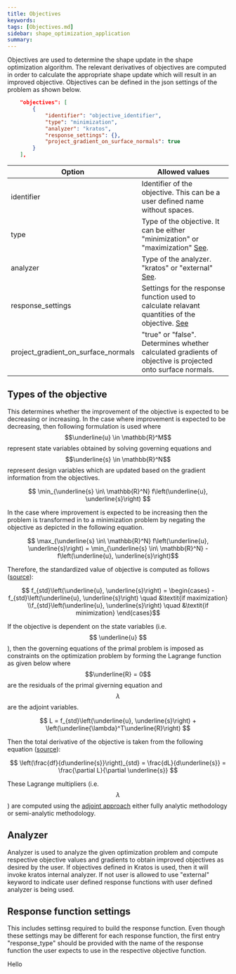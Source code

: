 ```yaml
---
title: Objectives
keywords: 
tags: [Objectives.md]
sidebar: shape_optimization_application
summary: 
---
```


Objectives are used to determine the shape update in the shape optimization algorithm. The relevant derivatives of objectives are computed in order to calculate the appropriate shape update which will result in an improved objective. Objectives can be defined in the json settings of the problem as shown below.

```json
    "objectives": [
        {
            "identifier": "objective_identifier",
            "type": "minimization",
            "analyzer": "kratos",
            "response_settings": {},
            "project_gradient_on_surface_normals": true
        }
    ],
```

| Option | Allowed values |
| ------------- | ------------- |
| identifier  | Identifier of the objective. This can be a user defined name without spaces.  |
| type  | Type of the objective. It can be either "minimization" or "maximization" [See](#types-of-the-objective). |
| analyzer  | Type of the analyzer. "kratos" or "external" [See](#analyzer).|
| response_settings  | Settings for the response function used to calculate relavant quantities of the objective. [See](#response-function-settings) |
| project_gradient_on_surface_normals  | "true" or "false". Determines whether calculated gradients of objective is projected onto surface normals.|

## Types of the objective

This determines whether the improvement of the objective is expected to be decreasing or increasing. In the case where improvement is expected to be decreasing, then following formulation is used where $$\underline{u} \in \mathbb{R}^M$$ represent state variables obtained by solving governing equations and $$\underline{s} \in \mathbb{R}^N$$ represent design variables which are updated based on the gradient information from the objectives.
<p align="center">$$ \min_{\underline{s} \in\ \mathbb{R}^N} f\left(\underline{u}, \underline{s}\right) $$</p>

In the case where improvement is expected to be increasing then the problem is transformed in to a minimization problem by negating the objective as depicted in the following equation.
<p align="center">$$ \max_{\underline{s} \in\ \mathbb{R}^N} f\left(\underline{u}, \underline{s}\right) =  \min_{\underline{s} \in\ \mathbb{R}^N} -f\left(\underline{u}, \underline{s}\right)$$</p>

Therefore, the standardized value of objective is computed as follows ([source](https://github.com/KratosMultiphysics/Kratos/blob/0048ec0790af5b356039ee4829d78ff0deb2d640/applications/ShapeOptimizationApplication/python_scripts/communicator_factory.py#L222)):
<p align="center">$$ f_{std}\left(\underline{u}, \underline{s}\right) = \begin{cases} -f_{std}\left(\underline{u}, \underline{s}\right) \quad &\textit{if maximization} \\f_{std}\left(\underline{u}, \underline{s}\right) \quad &\textit{if minimization} \end{cases}$$</p>

If the objective is dependent on the state variables (i.e. $$ \underline{u} $$), then the governing equations of the primal problem is imposed as constraints on the optimization problem by forming the Lagrange function as given below where $$\underline{R} = 0$$ are the residuals of the primal giverning equation and $$\lambda$$ are the adjoint variables.

<p align="center">$$ L = f_{std}\left(\underline{u}, \underline{s}\right) + \left(\underline{\lambda}^T\underline{R}\right) $$</p>

Then the total derivative of the objective is taken from the following equation ([source](https://github.com/KratosMultiphysics/Kratos/blob/0048ec0790af5b356039ee4829d78ff0deb2d640/applications/ShapeOptimizationApplication/python_scripts/communicator_factory.py#L239)):
<p align="center">$$ \left(\frac{df}{d\underline{s}}\right)_{std} = \frac{dL}{d\underline{s}} = \frac{\partial L}{\partial \underline{s}} $$</p>

These Lagrange multipliers (i.e. $$ \lambda $$) are computed using the [adjoint approach](../General/Sensitivity_Analysis/Adjoint_approach.html) either fully analytic methodology or semi-analytic methodology.

## Analyzer

Analyzer is used to analyze the given optimization problem and compute respective objective values and gradients to obtain improved objectives as desired by the user. If objectives defined in Kratos is used, then it will invoke kratos internal analyzer. If not user is allowed to use "external" keyword to indicate user defined response functions with user defined analyzer is being used.

## Response function settings

This includes settinsg required to build the response function. Even though these settings may be different for each response function, the first entry "response_type" should be provided with the name of the response function the user expects to use in the respective objective function.

Hello
